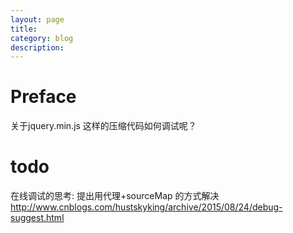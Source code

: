 ```yaml
---
layout: page
title:
category: blog
description:
---
```

# Preface
关于jquery.min.js 这样的压缩代码如何调试呢？

# todo
在线调试的思考: 提出用代理+sourceMap 的方式解决
http://www.cnblogs.com/hustskyking/archive/2015/08/24/debug-suggest.html
